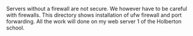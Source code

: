 Servers without a firewall are not secure. We however have to be careful with firewalls. This directory shows installation of ufw firewall and port forwarding. All the work will done on my web server 1 of the Holberton school.
